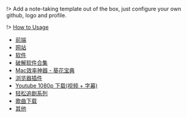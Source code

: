 
!> Add a note-taking template out of the box, just configure your own github, logo and profile.

!> [How to Usage](https://github.com/Rain120/study-notes/tree/note-template)

* [前端](resources/front-end.md)
* [网站](resources/website.md)
* [软件](resources/software.md)
* [破解软件合集](resources/crack-software-collection.md)
* [Mac效率神器 - 葵花宝典](resources/mac-software.md)
* [浏览器插件](resources/browser-plugins.md)
* [Youtube 1080p 下载(视频 + 字幕)](resources/youtube-download.md)
* [轻松追剧系列](resources/shows.md)
* [歌曲下载](resources/music-download.md)
* [其他](resources/others.md)

